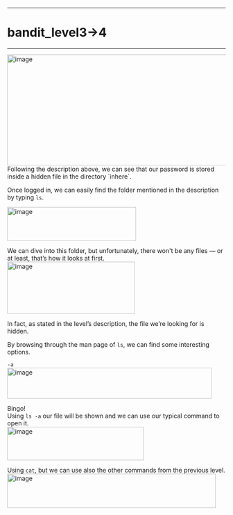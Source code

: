 ***
# bandit_level3->4
***
<img width="555" height="255" alt="image" src="https://github.com/user-attachments/assets/3a152ad7-da06-4b78-bdc0-b5853e010d9c" />  
Following the description above, we can see that our password is stored inside a hidden file in the directory `inhere`.  

Once logged in, we can easily find the folder mentioned in the description by typing `ls`.  

<img width="297" height="78" alt="image" src="https://github.com/user-attachments/assets/6157ee69-2bc9-4ea4-808d-ce75836bc934" />  

We can dive into this folder, but unfortunately, there won't be any files — or at least, that’s how it looks at first.  
<img width="294" height="120" alt="image" src="https://github.com/user-attachments/assets/15f33091-e7dd-42a4-93a8-bbadaa28cd71" />  

In fact, as stated in the level’s description, the file we’re looking for is hidden.  

By browsing through the man page of `ls`, we can find some interesting options.  

`-a`  
<img width="471" height="71" alt="image" src="https://github.com/user-attachments/assets/e7dcce38-4dfd-4175-9a2d-5a080997dbf3" />  

Bingo!  
Using `ls -a` our file will be shown and we can use our typical command to open it.  
<img width="315" height="77" alt="image" src="https://github.com/user-attachments/assets/e4c9a5b3-d6a4-42ee-b940-5ec843f70be4" />  

Using `cat`, but we can use also the other commands from the previous level.
<img width="481" height="79" alt="image" src="https://github.com/user-attachments/assets/2328738a-1c42-44cd-b93a-a363896f5fdb" />






